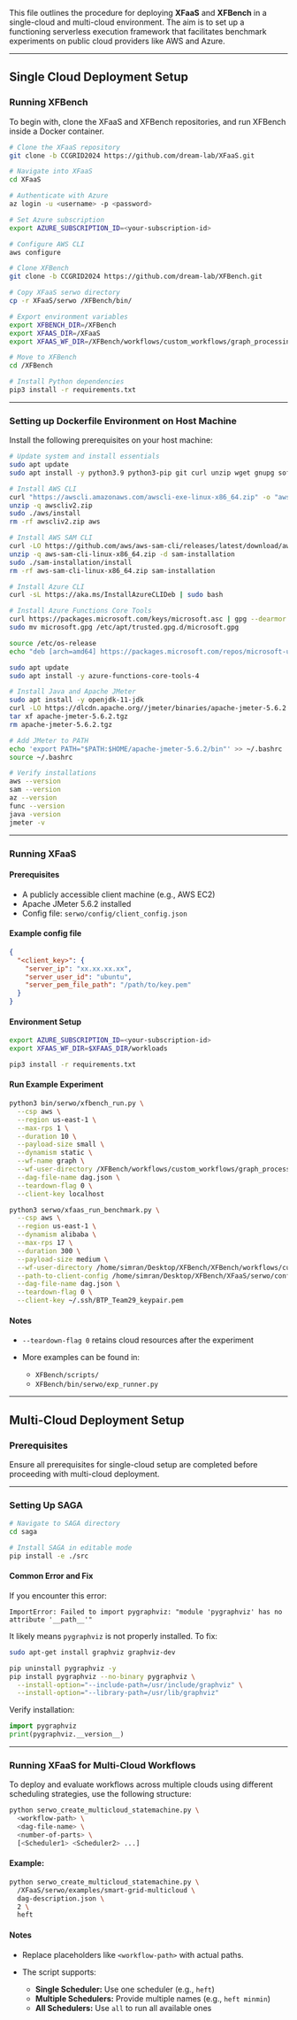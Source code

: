 This file outlines the procedure for deploying **XFaaS** and **XFBench** in a single-cloud and multi-cloud environment. The aim is to set up a functioning serverless execution framework that facilitates benchmark experiments on public cloud providers like AWS and Azure.

---

## Single Cloud Deployment Setup

### Running XFBench

To begin with, clone the XFaaS and XFBench repositories, and run XFBench inside a Docker container.

```bash
# Clone the XFaaS repository
git clone -b CCGRID2024 https://github.com/dream-lab/XFaaS.git

# Navigate into XFaaS
cd XFaaS

# Authenticate with Azure
az login -u <username> -p <password>

# Set Azure subscription
export AZURE_SUBSCRIPTION_ID=<your-subscription-id>

# Configure AWS CLI
aws configure

# Clone XFBench
git clone -b CCGRID2024 https://github.com/dream-lab/XFBench.git

# Copy XFaaS serwo directory
cp -r XFaaS/serwo /XFBench/bin/

# Export environment variables
export XFBENCH_DIR=/XFBench
export XFAAS_DIR=/XFaaS
export XFAAS_WF_DIR=/XFBench/workflows/custom_workflows/graph_processing_wf

# Move to XFBench
cd /XFBench

# Install Python dependencies
pip3 install -r requirements.txt
```

---

### Setting up Dockerfile Environment on Host Machine

Install the following prerequisites on your host machine:

```bash
# Update system and install essentials
sudo apt update
sudo apt install -y python3.9 python3-pip git curl unzip wget gnupg software-properties-common

# Install AWS CLI
curl "https://awscli.amazonaws.com/awscli-exe-linux-x86_64.zip" -o "awscliv2.zip"
unzip -q awscliv2.zip
sudo ./aws/install
rm -rf awscliv2.zip aws

# Install AWS SAM CLI
curl -LO https://github.com/aws/aws-sam-cli/releases/latest/download/aws-sam-cli-linux-x86_64.zip
unzip -q aws-sam-cli-linux-x86_64.zip -d sam-installation
sudo ./sam-installation/install
rm -rf aws-sam-cli-linux-x86_64.zip sam-installation

# Install Azure CLI
curl -sL https://aka.ms/InstallAzureCLIDeb | sudo bash

# Install Azure Functions Core Tools
curl https://packages.microsoft.com/keys/microsoft.asc | gpg --dearmor > microsoft.gpg
sudo mv microsoft.gpg /etc/apt/trusted.gpg.d/microsoft.gpg

source /etc/os-release
echo "deb [arch=amd64] https://packages.microsoft.com/repos/microsoft-ubuntu-${VERSION_CODENAME}-prod ${VERSION_CODENAME} main" | sudo tee /etc/apt/sources.list.d/dotnetdev.list

sudo apt update
sudo apt install -y azure-functions-core-tools-4

# Install Java and Apache JMeter
sudo apt install -y openjdk-11-jdk
curl -LO https://dlcdn.apache.org//jmeter/binaries/apache-jmeter-5.6.2.tgz
tar xf apache-jmeter-5.6.2.tgz
rm apache-jmeter-5.6.2.tgz

# Add JMeter to PATH
echo 'export PATH="$PATH:$HOME/apache-jmeter-5.6.2/bin"' >> ~/.bashrc
source ~/.bashrc

# Verify installations
aws --version
sam --version
az --version
func --version
java -version
jmeter -v
```

---

### Running XFaaS

#### Prerequisites

* A publicly accessible client machine (e.g., AWS EC2)
* Apache JMeter 5.6.2 installed
* Config file: `serwo/config/client_config.json`

#### Example config file

```json
{
  "<client_key>": {
    "server_ip": "xx.xx.xx.xx",
    "server_user_id": "ubuntu",
    "server_pem_file_path": "/path/to/key.pem"
  }
}
```

#### Environment Setup

```bash
export AZURE_SUBSCRIPTION_ID=<your-subscription-id>
export XFAAS_WF_DIR=$XFAAS_DIR/workloads

pip3 install -r requirements.txt
```

#### Run Example Experiment

```bash
python3 bin/serwo/xfbench_run.py \
  --csp aws \
  --region us-east-1 \
  --max-rps 1 \
  --duration 10 \
  --payload-size small \
  --dynamism static \
  --wf-name graph \
  --wf-user-directory /XFBench/workflows/custom_workflows/graph_processing_wf \
  --dag-file-name dag.json \
  --teardown-flag 0 \
  --client-key localhost
```

```bash
python3 serwo/xfaas_run_benchmark.py \
  --csp aws \
  --region us-east-1 \
  --dynamism alibaba \
  --max-rps 17 \
  --duration 300 \
  --payload-size medium \
  --wf-user-directory /home/simran/Desktop/XFBench/XFBench/workflows/custom_workflows/graph_processing_wf \
  --path-to-client-config /home/simran/Desktop/XFBench/XFaaS/serwo/config/client_config.json \
  --dag-file-name dag.json \
  --teardown-flag 0 \
  --client-key ~/.ssh/BTP_Team29_keypair.pem
```

#### Notes

* `--teardown-flag 0` retains cloud resources after the experiment
* More examples can be found in:

  * `XFBench/scripts/`
  * `XFBench/bin/serwo/exp_runner.py`

---

## Multi-Cloud Deployment Setup

### Prerequisites

Ensure all prerequisites for single-cloud setup are completed before proceeding with multi-cloud deployment.

---

### Setting Up SAGA

```bash
# Navigate to SAGA directory
cd saga

# Install SAGA in editable mode
pip install -e ./src
```

#### Common Error and Fix

If you encounter this error:

```text
ImportError: Failed to import pygraphviz: "module 'pygraphviz' has no attribute '__path__'"
```

It likely means `pygraphviz` is not properly installed. To fix:

```bash
sudo apt-get install graphviz graphviz-dev

pip uninstall pygraphviz -y
pip install pygraphviz --no-binary pygraphviz \
  --install-option="--include-path=/usr/include/graphviz" \
  --install-option="--library-path=/usr/lib/graphviz"
```

Verify installation:

```python
import pygraphviz
print(pygraphviz.__version__)
```

---

### Running XFaaS for Multi-Cloud Workflows

To deploy and evaluate workflows across multiple clouds using different scheduling strategies, use the following structure:

```bash
python serwo_create_multicloud_statemachine.py \
  <workflow-path> \
  <dag-file-name> \
  <number-of-parts> \
  [<Scheduler1> <Scheduler2> ...]
```

#### Example:

```bash
python serwo_create_multicloud_statemachine.py \
  /XFaaS/serwo/examples/smart-grid-multicloud \
  dag-description.json \
  2 \
  heft
```

#### Notes

* Replace placeholders like `<workflow-path>` with actual paths.
* The script supports:

  * **Single Scheduler:** Use one scheduler (e.g., `heft`)
  * **Multiple Schedulers:** Provide multiple names (e.g., `heft minmin`)
  * **All Schedulers:** Use `all` to run all available ones
